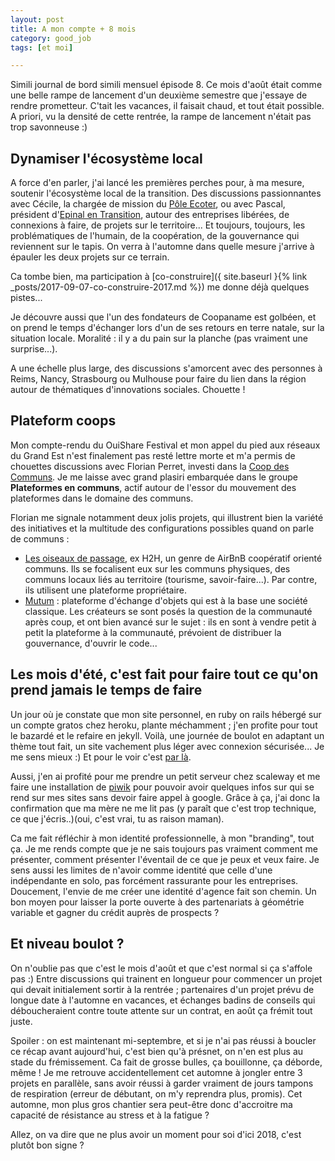 ```yaml
---
layout: post
title: A mon compte + 8 mois
category: good_job
tags: [et moi]

---
```


Simili journal de bord simili mensuel épisode 8. Ce mois d'août était comme une belle rampe de lancement d'un deuxième semestre que j'essaye de rendre prometteur. C'tait les vacances, il faisait chaud, et tout était possible. A priori, vu la densité de cette rentrée, la rampe de lancement n'était pas trop savonneuse :)

<!--more-->

## Dynamiser l'écosystème local

A force d'en parler, j'ai lancé les premières perches pour, à ma mesure, soutenir l'écosystème local de la transition. Des discussions passionnantes avec Cécile, la chargée de mission du [Pôle Ecoter](http://www.poleecotervosges.org/), ou avec Pascal, président d'[Epinal en Transition](http://epinal-en-transition.fr/), autour des entreprises libérées, de connexions à faire, de projets sur le territoire... Et toujours, toujours, les problématiques de l'humain, de la coopération, de la gouvernance qui reviennent sur le tapis. On verra à l'automne dans quelle mesure j'arrive à épauler les deux projets sur ce terrain.

Ca tombe bien, ma participation à [co-construire]({ site.baseurl }{% link _posts/2017-09-07-co-construire-2017.md %}) me donne déjà quelques pistes...

Je découvre aussi que l'un des fondateurs de Coopaname est golbéen, et on prend le temps d'échanger lors d'un de ses retours en terre natale, sur la situation locale. Moralité : il y a du pain sur la planche (pas vraiment une surprise...).

A une échelle plus large, des discussions s'amorcent avec des personnes à Reims, Nancy, Strasbourg ou Mulhouse pour faire du lien dans la région autour de thématiques d'innovations sociales. Chouette !


## Plateform coops

Mon compte-rendu du OuiShare Festival et mon appel du pied aux réseaux du Grand Est n'est finalement pas resté lettre morte et m'a permis de chouettes discussions avec Florian Perret, investi dans la [Coop des Communs](http://coopdescommuns.org/). Je me laisse avec grand plasiri embarquée dans le groupe **Plateformes en communs**, actif autour de l'essor du mouvement des plateformes dans le domaine des communs.

Florian me signale notamment deux jolis projets, qui illustrent bien la variété des initiatives et la multitude des configurations possibles quand on parle de communs :
- [Les oiseaux de passage](http://h2h.hoteldunord.coop/), ex H2H, un genre de AirBnB coopératif orienté communs. Ils se focalisent eux sur les communs physiques, des communs locaux liés au territoire (tourisme, savoir-faire...). Par contre, ils utilisent une plateforme propriétaire.
- [Mutum](https://www.mutum.com/) : plateforme d'échange d'objets qui est à la base une société classique. Les créateurs se sont posés la question de la communauté après coup, et ont bien avancé sur le sujet : ils en sont à vendre petit à petit la plateforme à la communauté, prévoient de distribuer la gouvernance, d'ouvrir le code...


## Les mois d'été, c'est fait pour faire tout ce qu'on prend jamais le temps de faire

Un jour où je constate que mon site personnel, en ruby on rails hébergé sur un compte gratos chez heroku, plante méchamment ; j'en profite pour tout le bazardé et le refaire en jekyll. Voilà, une journée de boulot en adaptant un thème tout fait, un site vachement plus léger avec connexion sécurisée... Je me sens mieux :) Et pour le voir c'est [par là](https://www.clairezuliani.com/).

Aussi, j'en ai profité pour me prendre un petit serveur chez scaleway et me faire une installation de [piwik](https://piwik.org/) pour pouvoir avoir quelques infos sur qui se rend sur mes sites sans devoir faire appel à google. Grâce à ça, j'ai donc la confirmation que ma mère ne me lit pas (y paraît que c'est trop technique, ce que j'écris..)(oui, c'est vrai, tu as raison maman).

Ca me fait réfléchir à mon identité professionnelle, à mon "branding", tout ça. Je me rends compte que je ne sais toujours pas vraiment comment me présenter, comment présenter l'éventail de ce que je peux et veux faire. Je sens aussi les limites de n'avoir comme identité que celle d'une indépendante en solo, pas forcément rassurante pour les entreprises. Doucement, l'envie de me créer une identité d'agence fait son chemin. Un bon moyen pour laisser la porte ouverte à des partenariats à géométrie variable et gagner du crédit auprès de prospects ?


## Et niveau boulot ?

On n'oublie pas que c'est le mois d'août et que c'est normal si ça s'affole pas :) Entre discussions qui trainent en longueur pour commencer un projet qui devait initialement sortir à la rentrée ; partenaires d'un projet prévu de longue date à l'automne en vacances, et échanges badins de conseils qui déboucheraient contre toute attente sur un contrat, en août ça frémit tout juste.

Spoiler : on est maintenant mi-septembre, et si je n'ai pas réussi à boucler ce récap avant aujourd'hui, c'est bien qu'à présnet, on n'en est plus au stade du frémissement. Ca fait de grosse bulles, ça bouillonne, ça déborde, même ! Je me retrouve accidentellement cet automne à jongler entre 3 projets en parallèle, sans avoir réussi à garder vraiment de jours tampons de respiration (erreur de débutant, on m'y reprendra plus, promis). Cet automne, mon plus gros chantier sera peut-être donc d'accroitre ma capacité de résistance au stress et à la fatigue ?

Allez, on va dire que ne plus avoir un moment pour soi d'ici 2018, c'est plutôt bon signe ?
